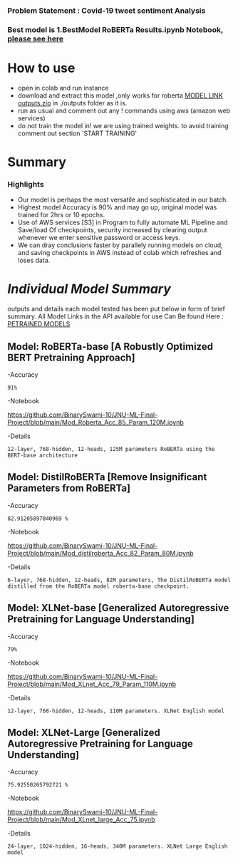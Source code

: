 ### Problem Statement : Covid-19 tweet sentiment Analysis

### Best model is 1.BestModel RoBERTa Results.ipynb Notebook, [please see here](https://github.com/BinarySwami-10/JNU-ML-Final-Project/blob/main/1_BestModel_RoBERTa_Results.ipynb)

# How to use
- open in colab and run instance 
- download and extract this model ,only works for roberta [MODEL LINK outputs.zip](https://nikhil-colab-bucket.s3-us-west-2.amazonaws.com/outputs.zip) in ./outputs folder as it is.
- run as usual and comment out any ! commands using aws (amazon web services)
- do not train the model in! we are using trained weights. to avoid training comment out section 'START TRAINING'

# Summary
### Highlights
- Our model is perhaps the most versatile and sophisticated in our batch.
- Highest model Accuracy is 90% and may go up, original model was trained for 2hrs or 10 epochs. 
- Use of AWS services [S3] in Program to fully automate ML Pipeline and Save/load Of checkpoints, security increased by clearing output whenever we enter sensitive password or access keys.
- We can dray conclusions faster by parallely running models on cloud, and saving checkpoints in AWS instead of colab which refreshes and loses data.


# *Individual Model Summary* 
outputs and details each model tested has been put below in form of brief summary. 
All Model Links in the API available for use Can Be found Here : [PETRAINED MODELS](https://huggingface.co/transformers/pretrained_models.html)

## Model:  RoBERTa-base [A Robustly Optimized BERT Pretraining Approach]

  -Accuracy
  
    91%

  -Notebook
  
   https://github.com/BinarySwami-10/JNU-ML-Final-Project/blob/main/Mod_Roberta_Acc_85_Param_120M.ipynb

  -Details
  
    12-layer, 768-hidden, 12-heads, 125M parameters RoBERTa using the BERT-base architecture

## Model: DistilRoBERTa [Remove Insignificant Parameters from RoBERTa]

  -Accuracy
  
    82.91205897840969 %
  
  -Notebook
  
   https://github.com/BinarySwami-10/JNU-ML-Final-Project/blob/main/Mod_distilroberta_Acc_82_Param_80M.ipynb
    
  -Details
       	
    6-layer, 768-hidden, 12-heads, 82M parameters, The DistilRoBERTa model distilled from the RoBERTa model roberta-base checkpoint.


## Model: XLNet-base [Generalized Autoregressive Pretraining for Language Understanding]

  -Accuracy
  
    79%

  -Notebook
  
   https://github.com/BinarySwami-10/JNU-ML-Final-Project/blob/main/Mod_XLnet_Acc_79_Param_110M.ipynb
    
  -Details
    
    12-layer, 768-hidden, 12-heads, 110M parameters. XLNet English model

## Model: XLNet-Large [Generalized Autoregressive Pretraining for Language Understanding]

  -Accuracy
    
    75.92550265792721 %
  
  -Notebook
    
   https://github.com/BinarySwami-10/JNU-ML-Final-Project/blob/main/Mod_XLnet_large_Acc_75.ipynb
  
  -Details
    
    24-layer, 1024-hidden, 16-heads, 340M parameters. XLNet Large English model


